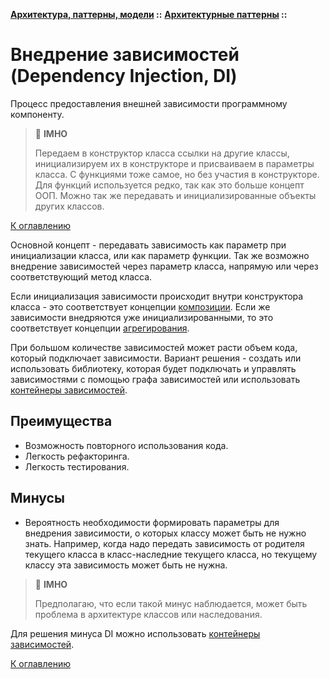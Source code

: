 **[Архитектура, паттерны, модели](../../README.md#patterns) ::** 
**[Архитектурные паттерны](../../README.md#patterns-architectural) ::**
# Внедрение зависимостей (Dependency Injection, DI)

Процесс предоставления внешней зависимости программному компоненту.

> :thinking: **IMHO**
>
> Передаем в конструктор класса ссылки на другие классы, инициализируем их в конструкторе и присваиваем в параметры класса. С функциями тоже самое, но без участия в конструкторе. Для функций используется редко, так как это больше концепт ООП. Можно так же передавать и инициализированные объекты других классов.

[К оглавлению](../../README.md#patterns-architectural)

Основной концепт - передавать зависимость как параметр при инициализации класса, или как параметр функции.
Так же возможно внедрение зависимостей через параметр класса, напрямую или через соответствующий метод класса.

Если инициализация зависимости происходит внутри конструктора класса - это соответствует концепции [композиции](../../concepts/composition.md). 
Если же зависимости внедряются уже инициализированными, то это соответствует концепции [агрегирования](../../concepts/aggregation.md).

При большом количестве зависимостей может расти объем кода, который подключает зависимости.
Вариант решения - создать или использовать библиотеку, которая будет подключать и управлять зависимостями с помощью графа зависимостей или использовать [контейнеры зависимостей](dic.md).

## Преимущества
- Возможность повторного использования кода.
- Легкость рефакторинга.
- Легкость тестирования.

## Минусы
- Вероятность необходимости формировать параметры для внедрения зависимости, о которых классу может быть не нужно знать. Например, когда надо передать зависимость от родителя текущего класса в класс-наследние текущего класса, но текущему классу эта зависимость может быть не нужна.

> :thinking: **IMHO**
>
> Предполагаю, что если такой минус наблюдается, может быть проблема в архитектуре классов или наследования.

Для решения минуса DI можно использовать [контейнеры зависимостей](dic.md).

[К оглавлению](../../README.md#patterns-architectural)
